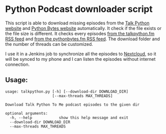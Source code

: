 # Python Podcast downloader script

This script is able to download missing episodes from the [Talk Python website](https://talkpython.fm/) and [Python Bytes website](https://pythonbytes.fm/) automatically. It check if the file exists or the file size is different. It checks every episodes [from the talkpython.fm RSS feed](https://talkpython.fm/episodes/rss) and [from the pythonbytes.fm RSS feed](https://pythonbytes.fm/episodes/rss).
The download folder and the number of threads can be customized.

I use it in a Jenkins job to synchronize all the episodes to [Nextcloud](https://nextcloud.com/), so it will be synced to my phone and I can listen the episodes without internet connection.


## Usage:
```
usage: talkpython.py [-h] [--download-dir DOWNLOAD_DIR]
                     [--max-threads MAX_THREADS]

Download Talk Python To Me podcast episodes to the given dir

optional arguments:
  -h, --help            show this help message and exit
  --download-dir DOWNLOAD_DIR
  --max-threads MAX_THREADS
```
